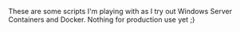 These are some scripts I'm playing with as I try out Windows Server Containers and Docker. Nothing for production use yet ;)